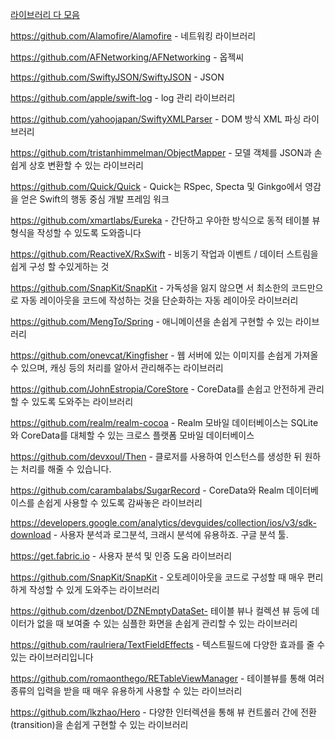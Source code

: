 [라이브러리 다 모음](https://github.com/vsouza/awesome-ios)

https://github.com/Alamofire/Alamofire - 네트워킹 라이브러리

https://github.com/AFNetworking/AFNetworking - 옵젝씨

https://github.com/SwiftyJSON/SwiftyJSON - JSON

https://github.com/apple/swift-log - log 관리 라이브러리

https://github.com/yahoojapan/SwiftyXMLParser - DOM 방식 XML 파싱 라이브러리

https://github.com/tristanhimmelman/ObjectMapper - 모델 객체를 JSON과 손쉽게 상호 변환할 수 있는 라이브러리

https://github.com/Quick/Quick - Quick는 RSpec, Specta 및 Ginkgo에서 영감을 얻은 Swift의 행동 중심 개발 프레임 워크

https://github.com/xmartlabs/Eureka - 간단하고 우아한 방식으로 동적 테이블 뷰 형식을 작성할 수 있도록 도와줍니다

https://github.com/ReactiveX/RxSwift - 비동기 작업과 이벤트 / 데이터 스트림을 쉽게 구성 할 수있게하는 것

https://github.com/SnapKit/SnapKit - 가독성을 잃지 않으면 서 최소한의 코드만으로 자동 레이아웃을 코드에 작성하는 것을 단순화하는 자동 레이아웃 라이브러리

https://github.com/MengTo/Spring - 애니메이션을 손쉽게 구현할 수 있는 라이브러리

https://github.com/onevcat/Kingfisher - 웹 서버에 있는 이미지를 손쉽게 가져올 수 있으며, 캐싱 등의 처리를 알아서 관리해주는 라이브러리

https://github.com/JohnEstropia/CoreStore - CoreData를 손쉽고 안전하게 관리할 수 있도록 도와주는 라이브러리

https://github.com/realm/realm-cocoa - Realm 모바일 데이터베이스는 SQLite와 CoreData를 대체할 수 있는 크로스 플랫폼 모바일 데이터베이스

https://github.com/devxoul/Then - 클로저를 사용하여 인스턴스를 생성한 뒤 원하는 처리를 해줄 수 있습니다.

https://github.com/carambalabs/SugarRecord - CoreData와 Realm 데이터베이스를 손쉽게 사용할 수 있도록 감싸놓은 라이브러리

https://developers.google.com/analytics/devguides/collection/ios/v3/sdk-download - 사용자 분석과 로그분석, 크래시 분석에 유용하죠. 구글 분석 툴.

https://get.fabric.io - 사용자 분석 및 인증 도움 라이브러리

https://github.com/SnapKit/SnapKit - 오토레이아웃을 코드로 구성할 때 매우 편리하게 작성할 수 있게 도와주는 라이브러리

https://github.com/dzenbot/DZNEmptyDataSet- 테이블 뷰나 컬렉션 뷰 등에 데이터가 없을 때 보여줄 수 있는 심플한 화면을 손쉽게 관리할 수 있는 라이브러리

https://github.com/raulriera/TextFieldEffects - 텍스트필드에 다양한 효과를 줄 수 있는 라이브러리입니다

https://github.com/romaonthego/RETableViewManager - 테이블뷰를 통해 여러종류의 입력을 받을 때 매우 유용하게 사용할 수 있는 라이브러리

https://github.com/lkzhao/Hero - 다양한 인터렉션을 통해 뷰 컨트롤러 간에 전환(transition)을 손쉽게 구현할 수 있는 라이브러리

